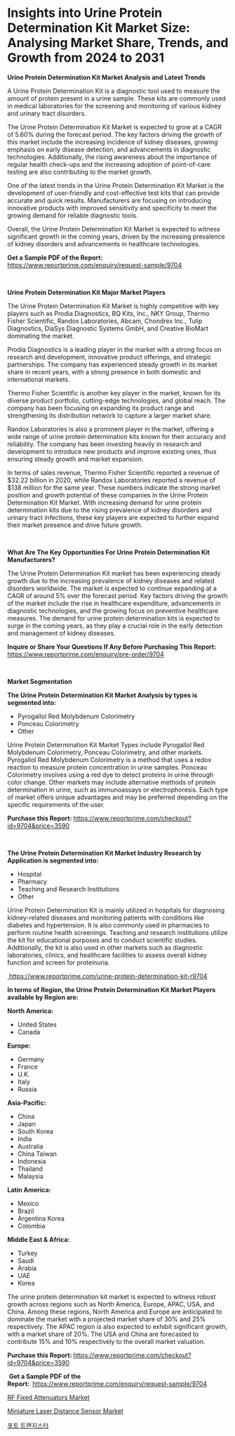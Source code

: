 <p><h1>Insights into Urine Protein Determination Kit Market Size: Analysing Market Share, Trends, and Growth from 2024 to 2031</h1></p><p><strong>Urine Protein Determination Kit Market Analysis and Latest Trends</strong></p>
<p><p>A Urine Protein Determination Kit is a diagnostic tool used to measure the amount of protein present in a urine sample. These kits are commonly used in medical laboratories for the screening and monitoring of various kidney and urinary tract disorders.</p><p>The Urine Protein Determination Kit Market is expected to grow at a CAGR of 5.60% during the forecast period. The key factors driving the growth of this market include the increasing incidence of kidney diseases, growing emphasis on early disease detection, and advancements in diagnostic technologies. Additionally, the rising awareness about the importance of regular health check-ups and the increasing adoption of point-of-care testing are also contributing to the market growth.</p><p>One of the latest trends in the Urine Protein Determination Kit Market is the development of user-friendly and cost-effective test kits that can provide accurate and quick results. Manufacturers are focusing on introducing innovative products with improved sensitivity and specificity to meet the growing demand for reliable diagnostic tools.</p><p>Overall, the Urine Protein Determination Kit Market is expected to witness significant growth in the coming years, driven by the increasing prevalence of kidney disorders and advancements in healthcare technologies.</p></p>
<p><strong>Get a Sample PDF of the Report:&nbsp;</strong> <a href="https://www.reportprime.com/enquiry/request-sample/9704">https://www.reportprime.com/enquiry/request-sample/9704</a></p>
<p>&nbsp;</p>
<p><strong>Urine Protein Determination Kit Major Market Players</strong></p>
<p><p>The Urine Protein Determination Kit Market is highly competitive with key players such as Prodia Diagnostics, BQ Kits, Inc., NKY Group, Thermo Fisher Scientific, Randox Laboratories, Abcam, Chondrex Inc., Tulip Diagnostics, DiaSys Diagnostic Systems GmbH, and Creative BioMart dominating the market.</p><p>Prodia Diagnostics is a leading player in the market with a strong focus on research and development, innovative product offerings, and strategic partnerships. The company has experienced steady growth in its market share in recent years, with a strong presence in both domestic and international markets.</p><p>Thermo Fisher Scientific is another key player in the market, known for its diverse product portfolio, cutting-edge technologies, and global reach. The company has been focusing on expanding its product range and strengthening its distribution network to capture a larger market share.</p><p>Randox Laboratories is also a prominent player in the market, offering a wide range of urine protein determination kits known for their accuracy and reliability. The company has been investing heavily in research and development to introduce new products and improve existing ones, thus ensuring steady growth and market expansion.</p><p>In terms of sales revenue, Thermo Fisher Scientific reported a revenue of $32.22 billion in 2020, while Randox Laboratories reported a revenue of $138 million for the same year. These numbers indicate the strong market position and growth potential of these companies in the Urine Protein Determination Kit Market. With increasing demand for urine protein determination kits due to the rising prevalence of kidney disorders and urinary tract infections, these key players are expected to further expand their market presence and drive future growth.</p></p>
<p>&nbsp;</p>
<p><strong>What Are The Key Opportunities For Urine Protein Determination Kit Manufacturers?</strong></p>
<p><p>The Urine Protein Determination Kit market has been experiencing steady growth due to the increasing prevalence of kidney diseases and related disorders worldwide. The market is expected to continue expanding at a CAGR of around 5% over the forecast period. Key factors driving the growth of the market include the rise in healthcare expenditure, advancements in diagnostic technologies, and the growing focus on preventive healthcare measures. The demand for urine protein determination kits is expected to surge in the coming years, as they play a crucial role in the early detection and management of kidney diseases.</p></p>
<p><strong>Inquire or Share Your Questions If Any Before Purchasing This Report:</strong> <a href="https://www.reportprime.com/enquiry/pre-order/9704">https://www.reportprime.com/enquiry/pre-order/9704</a></p>
<p>&nbsp;</p>
<p><strong>Market Segmentation</strong></p>
<p><strong>The Urine Protein Determination Kit Market Analysis by types is segmented into:</strong></p>
<p><ul><li>Pyrogallol Red Molybdenum Colorimetry</li><li>Ponceau Colorimetry</li><li>Other</li></ul></p>
<p><p>Urine Protein Determination Kit Market Types include Pyrogallol Red Molybdenum Colorimetry, Ponceau Colorimetry, and other markets. Pyrogallol Red Molybdenum Colorimetry is a method that uses a redox reaction to measure protein concentration in urine samples. Ponceau Colorimetry involves using a red dye to detect proteins in urine through color change. Other markets may include alternative methods of protein determination in urine, such as immunoassays or electrophoresis. Each type of market offers unique advantages and may be preferred depending on the specific requirements of the user.</p></p>
<p><strong>Purchase this Report:&nbsp;</strong><a href="https://www.reportprime.com/checkout?id=9704&price=3590">https://www.reportprime.com/checkout?id=9704&price=3590</a></p>
<p>&nbsp;</p>
<p><strong>The Urine Protein Determination Kit Market Industry Research by Application is segmented into:</strong></p>
<p><ul><li>Hospital</li><li>Pharmacy</li><li>Teaching and Research Institutions</li><li>Other</li></ul></p>
<p><p>Urine Protein Determination Kit is mainly utilized in hospitals for diagnosing kidney-related diseases and monitoring patients with conditions like diabetes and hypertension. It is also commonly used in pharmacies to perform routine health screenings. Teaching and research institutions utilize the kit for educational purposes and to conduct scientific studies. Additionally, the kit is also used in other markets such as diagnostic laboratories, clinics, and healthcare facilities to assess overall kidney function and screen for proteinuria.</p></p>
<p><a href="https://www.reportprime.com/urine-protein-determination-kit-r9704">&nbsp;https://www.reportprime.com/urine-protein-determination-kit-r9704</a></p>
<p><strong>In terms of Region, the Urine Protein Determination Kit Market Players available by Region are:</strong></p>
<p>
    <p> <strong> North America: </strong>
        <ul>
            <li>United States</li>
            <li>Canada</li>
        </ul>
        </p> 
    <p> <strong> Europe: </strong>
        <ul>
            <li>Germany</li>
            <li>France</li>
            <li>U.K.</li>
            <li>Italy</li>
            <li>Russia</li>
        </ul>
        </p> 
    <p> <strong> Asia-Pacific: </strong>
        <ul>
            <li>China</li>
            <li>Japan</li>
            <li>South Korea</li>
            <li>India</li>
            <li>Australia</li>
            <li>China Taiwan</li>
            <li>Indonesia</li>
            <li>Thailand</li>
            <li>Malaysia</li>
        </ul>
        </p> 
    <p> <strong> Latin America: </strong>
        <ul>
            <li>Mexico</li>
            <li>Brazil</li>
            <li>Argentina Korea</li>
            <li>Colombia</li>
        </ul>
        </p> 
    <p> <strong> Middle East & Africa: </strong>
        <ul>
            <li>Turkey</li>
            <li>Saudi</li>
            <li>Arabia</li>
            <li>UAE</li>
            <li>Korea</li>
        </ul>
    </p>
    </p>
<p><p>The urine protein determination kit market is expected to witness robust growth across regions such as North America, Europe, APAC, USA, and China. Among these regions, North America and Europe are anticipated to dominate the market with a projected market share of 30% and 25% respectively. The APAC region is also expected to exhibit significant growth, with a market share of 20%. The USA and China are forecasted to contribute 15% and 10% respectively to the overall market valuation.</p></p>
<p><strong>Purchase this Report: </strong><a href="https://www.reportprime.com/checkout?id=9704&price=3590">https://www.reportprime.com/checkout?id=9704&price=3590</a></p>
<p>&nbsp;<strong>Get a Sample PDF of the Report:&nbsp;&nbsp;</strong><a href="https://www.reportprime.com/enquiry/request-sample/9704">https://www.reportprime.com/enquiry/request-sample/9704</a></p>
<p><strong></strong></p>
<p><p><a href="https://cute-banjo-8ca.notion.site/Analyzing-RF-Fixed-Attenuators-Market-Global-Industry-Perspective-and-Forecast-2024-to-2031-abc9f6c4aca8415988ee30fe4d9a6aed">RF Fixed Attenuators Market</a></p><p><a href="https://unruly-ladybug-44b.notion.site/Miniature-Laser-Distance-Sensor-Market-Exploring-Market-Share-Market-Trends-and-Future-Growth-bfa662b3b4d241309dbbd9145b8c5a63">Miniature Laser Distance Sensor Market</a></p><p><a href="https://github.com/laholand/Market-Research-Report-List-3/blob/main/278313021504.md">포토 트랜지스터</a></p></p>